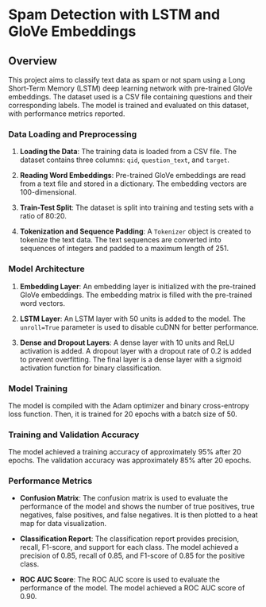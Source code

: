 # Spam Detection with LSTM and GloVe Embeddings

## Overview

This project aims to classify text data as spam or not spam using a Long Short-Term Memory (LSTM) deep learning network with pre-trained GloVe embeddings. The dataset used is a CSV file containing questions and their corresponding labels. The model is trained and evaluated on this dataset, with performance metrics reported.

### Data Loading and Preprocessing

1. **Loading the Data**: The training data is loaded from a CSV file. The dataset contains three columns: `qid`, `question_text`, and `target`.

2. **Reading Word Embeddings**: Pre-trained GloVe embeddings are read from a text file and stored in a dictionary. The embedding vectors are 100-dimensional.

3. **Train-Test Split**: The dataset is split into training and testing sets with a ratio of 80:20.

4. **Tokenization and Sequence Padding**: A `Tokenizer` object is created to tokenize the text data. The text sequences are converted into sequences of integers and padded to a maximum length of 251.

### Model Architecture

1. **Embedding Layer**: An embedding layer is initialized with the pre-trained GloVe embeddings. The embedding matrix is filled with the pre-trained word vectors.

2. **LSTM Layer**: An LSTM layer with 50 units is added to the model. The `unroll=True` parameter is used to disable cuDNN for better performance.

3. **Dense and Dropout Layers**: A dense layer with 10 units and ReLU activation is added. A dropout layer with a dropout rate of 0.2 is added to prevent overfitting. The final layer is a dense layer with a sigmoid activation function for binary classification.

### Model Training
 
 The model is compiled with the Adam optimizer and binary cross-entropy loss function. Then, it is trained for 20 epochs with a batch size of 50.
### Training and Validation Accuracy

The model achieved a training accuracy of approximately 95% after 20 epochs. The validation accuracy was approximately 85% after 20 epochs.

### Performance Metrics

- **Confusion Matrix**: The confusion matrix is used to evaluate the performance of the model and shows the number of true positives, true negatives, false positives, and false negatives. It is then plotted to a heat map for data visualization.

- **Classification Report**: The classification report provides precision, recall, F1-score, and support for each class. The model achieved a precision of 0.85, recall of 0.85, and F1-score of 0.85 for the positive class.

- **ROC AUC Score**: The ROC AUC score is used to evaluate the performance of the model. The model achieved a ROC AUC score of 0.90.
